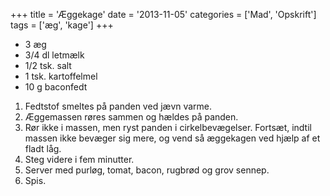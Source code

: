 +++
title = 'Æggekage'
date = '2013-11-05'
categories = ['Mad', 'Opskrift']
tags = ['æg', 'kage']
+++

- 3 æg
- 3/4 dl letmælk
- 1/2 tsk. salt
- 1 tsk. kartoffelmel
- 10 g baconfedt

1. Fedtstof smeltes på panden ved jævn varme.
2. Æggemassen røres sammen og hældes på panden.
3. Rør ikke i massen, men ryst panden i cirkelbevægelser. Fortsæt, indtil massen ikke bevæger sig mere, og vend så
   æggekagen ved hjælp af et fladt låg.
4. Steg videre i fem minutter.
5. Server med purløg, tomat, bacon, rugbrød og grov sennep.
6. Spis.
